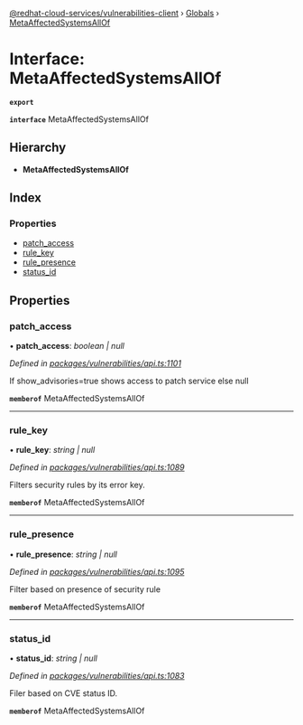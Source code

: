 [@redhat-cloud-services/vulnerabilities-client](../README.md) › [Globals](../globals.md) › [MetaAffectedSystemsAllOf](metaaffectedsystemsallof.md)

# Interface: MetaAffectedSystemsAllOf

**`export`** 

**`interface`** MetaAffectedSystemsAllOf

## Hierarchy

* **MetaAffectedSystemsAllOf**

## Index

### Properties

* [patch_access](metaaffectedsystemsallof.md#patch_access)
* [rule_key](metaaffectedsystemsallof.md#rule_key)
* [rule_presence](metaaffectedsystemsallof.md#rule_presence)
* [status_id](metaaffectedsystemsallof.md#status_id)

## Properties

###  patch_access

• **patch_access**: *boolean | null*

*Defined in [packages/vulnerabilities/api.ts:1101](https://github.com/RedHatInsights/javascript-clients/blob/master/packages/vulnerabilities/api.ts#L1101)*

If show_advisories=true shows access to patch service else null

**`memberof`** MetaAffectedSystemsAllOf

___

###  rule_key

• **rule_key**: *string | null*

*Defined in [packages/vulnerabilities/api.ts:1089](https://github.com/RedHatInsights/javascript-clients/blob/master/packages/vulnerabilities/api.ts#L1089)*

Filters security rules by its error key.

**`memberof`** MetaAffectedSystemsAllOf

___

###  rule_presence

• **rule_presence**: *string | null*

*Defined in [packages/vulnerabilities/api.ts:1095](https://github.com/RedHatInsights/javascript-clients/blob/master/packages/vulnerabilities/api.ts#L1095)*

Filter based on presence of security rule

**`memberof`** MetaAffectedSystemsAllOf

___

###  status_id

• **status_id**: *string | null*

*Defined in [packages/vulnerabilities/api.ts:1083](https://github.com/RedHatInsights/javascript-clients/blob/master/packages/vulnerabilities/api.ts#L1083)*

Filer based on CVE status ID.

**`memberof`** MetaAffectedSystemsAllOf
